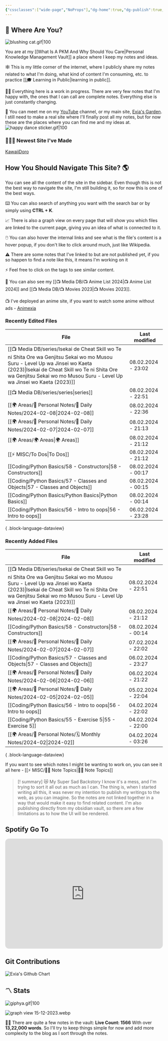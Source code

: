 ```yaml
---
{"cssclasses":["wide-page","NoProps"],"dg-home":true,"dg-publish":true,"permalink":"/000-digital-garden/start-here/","tags":["gardenEntry"],"dgPassFrontmatter":true,"noteIcon":"3","created":"2023-12-10T08:50:33.353+05:30","updated":"2024-02-02T17:59:00.230+05:30"}
---
```


## 🫨 Where Are You?

![blushing cat.gif|100](/img/user/Resources/%F0%9F%93%81%20Files/%F0%9F%93%B8Images/blushing%20cat.gif)

You are at my [[What Is A PKM And Why Should You Care\|Personal Knowledge Management Vault]] a place where I keep my notes and ideas.

🕸️ This is my little corner of the internet, where I publicly share my notes related to what I'm doing, what kind of content I'm consuming, etc. to practice [[🎓 Learning in Public\|learning in public]].

👷🏻 Everything here is a work in progress. There are very few notes that I'm happy with, the ones that I can call are complete notes. Everything else is just constantly changing.

📄 You can meet me on my [YouTube](https://youtube.com/@naamnahihai) channel, or my main site, [Exia's Garden](https://exiasgarden.pages.dev). I still need to make a real site where I'll finally post all my notes, but for now these are the places where you can find me and my ideas at.
![happy dance sticker.gif|100](/img/user/Resources/%F0%9F%93%81%20Files/%F0%9F%93%B8Images/happy%20dance%20sticker.gif)
### 🧑🏻‍💻 Newest Site I've Made
[KawaiiDoro](https://kawaiidoro.com)

## How You Should Navigate This Site? 🌎
You can see all the content of the site in the sidebar. Even though this is not the best way to navigate the site, I'm still building it, so for now this is one of the best ways.

⌨️ You can also search of anything you want with the search bar or by simply using **CTRL + K**.

📈 There is also a graph view on every page that will show you which files are linked to the current page, giving you an idea of what is connected to it.

🖱️ You can also hover the internal links and see what is the file's content is a hover popup, if you don't like to click around much, just like Wikipedia.

⚠️ There are some notes that I've linked to but are not published yet, if you so happen to find a note like this, it means I'm working on it

⚡ Feel free to click on the tags to see similar content.

🎥 You can also see my [[📺 Media DB/📺 Anime List 2024\|📺 Anime List 2024]] and [[📺 Media DB/📺 Movies 2023\|📺 Movies 2023]].

📺 I've deployed an anime site, if you want to watch some anime without ads - [Animexia](https://anime.insightfulsage.com/)

### Recently Edited Files
| File                                                                                                                                                                                                                                                         | Last modified      |
| ------------------------------------------------------------------------------------------------------------------------------------------------------------------------------------------------------------------------------------------------------------ | ------------------ |
| [[📺 Media DB/series/Isekai de Cheat Skill wo Te ni Shita Ore wa Genjitsu Sekai wo mo Musou Suru - Level Up wa Jinsei wo Kaeta (2023)\|Isekai de Cheat Skill wo Te ni Shita Ore wa Genjitsu Sekai wo mo Musou Suru - Level Up wa Jinsei wo Kaeta (2023)]] | 08.02.2024 - 23:02 |
| [[📺 Media DB/series/series\|series]]                                                                                                                                                                                                                     | 08.02.2024 - 22:51 |
| [[🌍 Areas/📧 Personal Notes/📓 Daily Notes/2024-02-08\|2024-02-08]]                                                                                                                                                                                      | 08.02.2024 - 22:36 |
| [[🌍 Areas/📧 Personal Notes/📓 Daily Notes/2024-02-07\|2024-02-07]]                                                                                                                                                                                      | 08.02.2024 - 21:13 |
| [[🌍 Areas/🌍 Areas\|🌍 Areas]]                                                                                                                                                                                                                           | 08.02.2024 - 21:12 |
| [[⚡ MISC/To Dos\|To Dos]]                                                                                                                                                                                                                                 | 08.02.2024 - 21:12 |
| [[Coding/Python Basics/58 - Constructors\|58 - Constructors]]                                                                                                                                                                                             | 08.02.2024 - 00:17 |
| [[Coding/Python Basics/57 - Classes and Objects\|57 - Classes and Objects]]                                                                                                                                                                               | 08.02.2024 - 00:15 |
| [[Coding/Python Basics/Python Basics\|Python Basics]]                                                                                                                                                                                                     | 08.02.2024 - 00:14 |
| [[Coding/Python Basics/56 - Intro to oops\|56 - Intro to oops]]                                                                                                                                                                                           | 06.02.2024 - 23:28 |

{ .block-language-dataview}

### Recently Added Files
| File                                                                                                                                                                                                                                                         | Last modified      |
| ------------------------------------------------------------------------------------------------------------------------------------------------------------------------------------------------------------------------------------------------------------ | ------------------ |
| [[📺 Media DB/series/Isekai de Cheat Skill wo Te ni Shita Ore wa Genjitsu Sekai wo mo Musou Suru - Level Up wa Jinsei wo Kaeta (2023)\|Isekai de Cheat Skill wo Te ni Shita Ore wa Genjitsu Sekai wo mo Musou Suru - Level Up wa Jinsei wo Kaeta (2023)]] | 08.02.2024 - 22:51 |
| [[🌍 Areas/📧 Personal Notes/📓 Daily Notes/2024-02-08\|2024-02-08]]                                                                                                                                                                                      | 08.02.2024 - 21:12 |
| [[Coding/Python Basics/58 - Constructors\|58 - Constructors]]                                                                                                                                                                                             | 08.02.2024 - 00:14 |
| [[🌍 Areas/📧 Personal Notes/📓 Daily Notes/2024-02-07\|2024-02-07]]                                                                                                                                                                                      | 07.02.2024 - 22:02 |
| [[Coding/Python Basics/57 - Classes and Objects\|57 - Classes and Objects]]                                                                                                                                                                               | 06.02.2024 - 23:27 |
| [[🌍 Areas/📧 Personal Notes/📓 Daily Notes/2024-02-06\|2024-02-06]]                                                                                                                                                                                      | 06.02.2024 - 21:22 |
| [[🌍 Areas/📧 Personal Notes/📓 Daily Notes/2024-02-05\|2024-02-05]]                                                                                                                                                                                      | 05.02.2024 - 22:04 |
| [[Coding/Python Basics/56 - Intro to oops\|56 - Intro to oops]]                                                                                                                                                                                           | 04.02.2024 - 22:02 |
| [[Coding/Python Basics/55 - Exercise 5\|55 - Exercise 5]]                                                                                                                                                                                                 | 04.02.2024 - 22:00 |
| [[🌍 Areas/📧 Personal Notes/🗓 Monthly Notes/2024-02\|2024-02]]                                                                                                                                                                                          | 04.02.2024 - 03:26 |

{ .block-language-dataview}

If you want to see which notes I might be wanting to work on, you can see it all here - [[⚡ MISC/✍🏻 Note Topics\|✍🏻 Note Topics]]

>[! summary]  😿 My Super Sad Backstory
> I know it's a mess, and I'm trying to sort it all out as much as I can.
The thing is, when I started writing all this, it was never my intention to publish my writings to the web, as you can imagine.
So the notes are not linked together in a way that would make it easy to find related content.
I'm also publishing directly from my obsidian vault, so there are a few limitations as to how the UI will be rendered.

## Spotify Go To
<iframe style="border-radius:12px" src="https://open.spotify.com/embed/playlist/37i9dQZF1EIYpUgYYPrm7Z?utm_source=generator&theme=0" width="100%" height="352" frameBorder="0" allowfullscreen="" allow="autoplay; clipboard-write; encrypted-media; fullscreen; picture-in-picture" loading="lazy"></iframe>

## Git Contributions
<img src="https://ghchart.rshah.org/A020F0/ooexiaoo" alt="Exia's Github Chart" />

## 〽️ Stats
![giphya.gif|100](/img/user/Resources/%F0%9F%93%81%20Files/%F0%9F%93%B8Images/giphya.gif)

![graph view 15-12-2023.webp](/img/user/Resources/%F0%9F%93%81%20Files/%F0%9F%93%B8Images/graph%20view%2015-12-2023.webp)

😵‍💫 There are quite a few notes in the vault:
**Live Count: 1566** With over **13,22,000 words**.
So I'll try to keep things simple for now and add more complexity to the blog as I sort through the notes.
